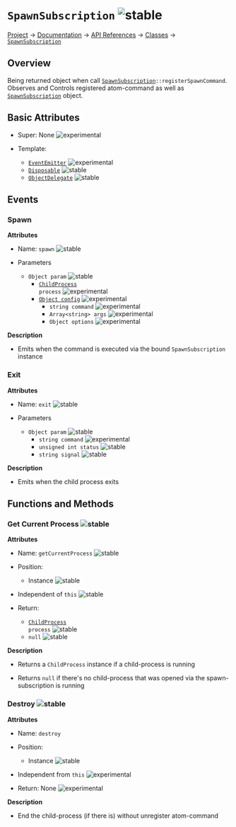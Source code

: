 # `SpawnSubscription` ![stable]
[Project](https://github.com/ksxatompackages/quick-spawn) → [Documentation](../..) → [API References](..) → [Classes](.) → [`SpawnSubscription`](./spawn-subscription.md)

## Overview

Being returned object when call <code>[SpawnSubscription](./classes/spawn-subscription.md)::registerSpawnCommand</code>. Observes and Controls registered atom-command as well as [`SpawnSubscription`](./classes/spawn-subscription.md) object.

## Basic Attributes

* Super: None ![experimental]

* Template:
  - [`EventEmitter`](../templates/event-emitter.md) ![experimental]
  - [`Disposable`](../templates/disposable.md) ![stable]
  - [`ObjectDelegate`](../templates/object-delegate.md) ![stable]

## Events

### Spawn

**Attributes**

* Name: `spawn` ![stable]

* Parameters
  - `Object param` ![stable]
    - <code>[ChildProcess](https://nodejs.org/api/child_process.html#child_process_class_childprocess) process</code> ![experimental]
    - [`Object config`](https://nodejs.org/api/child_process.html#child_process_child_process_spawn_command_args_options) ![experimental]
      - `string command` ![experimental]
      - `Array<string> args` ![experimental]
      - `Object options` ![experimental]

**Description**

* Emits when the command is executed via the bound `SpawnSubscription` instance

### Exit

**Attributes**

* Name: `exit` ![stable]

* Parameters
  - `Object param` ![stable]
    - `string command` ![experimental]
    - `unsigned int status` ![stable]
    - `string signal` ![stable]

**Description**

* Emits when the child process exits

## Functions and Methods

### Get Current Process ![stable]

**Attributes**

* Name: `getCurrentProcess` ![stable]

* Position:
  - Instance ![stable]

* Independent of `this` ![stable]

* Return:
  - <code>[ChildProcess](https://nodejs.org/api/child_process.html#child_process_class_childprocess) process</code> ![stable]
  - `null` ![stable]

**Description**

* Returns a `ChildProcess` instance if a child-process is running

* Returns `null` if there's no child-process that was opened via the spawn-subscription is running

### Destroy ![stable]

**Attributes**

* Name: `destroy`

* Position:
  - Instance ![stable]

* Independent from `this` ![experimental]

* Return: None ![experimental]

**Description**

* End the child-process (if there is) without unregister atom-command

[fixed]: https://cdn.rawgit.com/ksxatompackages/quick-spawn/images-v0.1.1/docs/images/badges/fixed.svg
[stable]: https://cdn.rawgit.com/ksxatompackages/quick-spawn/images-v0.1.1/docs/images/badges/stable.svg
[experimental]: https://cdn.rawgit.com/ksxatompackages/quick-spawn/images-v0.1.1/docs/images/badges/experimental.svg
[deprecated]: https://cdn.rawgit.com/ksxatompackages/quick-spawn/images-v0.1.1/docs/images/badges/deprecated.svg
